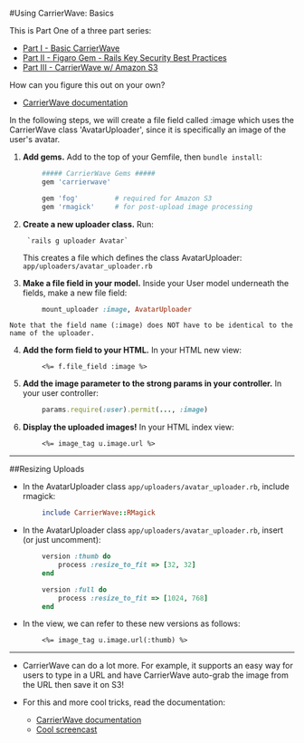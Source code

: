 #Using CarrierWave: Basics

This is Part One of a three part series:

+ [Part I - Basic CarrierWave](./README.md)
+ [Part II - Figaro Gem - Rails Key Security Best Practices](./rails-security-figaro.md)
+ [Part III - CarrierWave w/ Amazon S3](./carrierwave-amazon-s3.md)

How can you figure this out on your own?

+ [CarrierWave documentation](https://github.com/carrierwaveuploader/carrierwave)

In the following steps, we will create a file field called :image which uses the CarrierWave class 'AvatarUploader', since it is specifically an image of the user's avatar.

1. **Add gems.** Add to the top of your Gemfile, then `bundle install`:

```ruby
		##### CarrierWave Gems #####
		gem 'carrierwave'

		gem 'fog'         # required for Amazon S3
		gem 'rmagick'     # for post-upload image processing
```

2. **Create a new uploader class.** Run:

		`rails g uploader Avatar`

	This creates a file which defines the class AvatarUploader: `app/uploaders/avatar_uploader.rb`


3. **Make a file field in your model.** Inside your User model underneath the fields, make a new file field:

```ruby
		mount_uploader :image, AvatarUploader
```

	Note that the field name (:image) does NOT have to be identical to the name of the uploader.

4. **Add the form field to your HTML.**  In your HTML new view:

```erb
		<%= f.file_field :image %>
```

5. **Add the image parameter to the strong params in your controller.** In your user controller:

```ruby
		params.require(:user).permit(..., :image)
```
 
6. **Display the uploaded images!** In your HTML index view:

```erb
		<%= image_tag u.image.url %>
```
----

##Resizing Uploads

+ In the AvatarUploader class `app/uploaders/avatar_uploader.rb`, include rmagick:

```ruby
		include CarrierWave::RMagick
```

+ In the AvatarUploader class `app/uploaders/avatar_uploader.rb`, insert (or just uncomment):

```ruby
		version :thumb do
			process :resize_to_fit => [32, 32]
		end

		version :full do
			process :resize_to_fit => [1024, 768]
		end
```

+ In the view, we can refer to these new versions as follows:

```erb
		<%= image_tag u.image.url(:thumb) %>
```
----

+ CarrierWave can do a lot more. For example, it supports an easy way for users to type in a URL and have CarrierWave auto-grab the image from the URL then save it on S3! 

+ For this and more cool tricks, read the documentation:
	+ [CarrierWave documentation](https://github.com/carrierwaveuploader/carrierwave)
	+ [Cool screencast](https://gorails.com/episodes/file-uploading-with-carrierwave)
